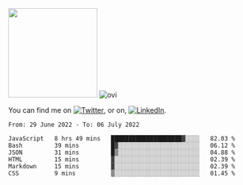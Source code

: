 <!-- ![visitors](https://visitor-badge.glitch.me/badge?page_id=page.id) -->

<img height="180em" src="https://github-readme-stats.vercel.app/api?username=alihernandez&show_icons=true&hide_border=true&&count_private=true&include_all_commits=true" />

<!-- Most Used Languages -->
<img src="https://github-readme-stats.vercel.app/api/top-langs?username=madushadhanushka&show_icons=true&locale=en&layout=compact&theme=chartreuse-dark" alt="ovi" />

<!-- Actual text -->

You can find me on [![Twitter][1.2]][1], or on, [![LinkedIn][2.2]][2].

<!-- Icons -->

[1.2]: http://i.imgur.com/wWzX9uB.png (twitter icon without padding)
[2.2]: https://raw.githubusercontent.com/MartinHeinz/MartinHeinz/master/linkedin-3-16.png (LinkedIn icon without padding)

<!-- Links to your social media accounts -->

[1]: https://twitter.com/phantomramen
[2]: https://www.linkedin.com/in/ali-hernandez-96b1b71a9/

<!--START_SECTION:waka-->

```text
From: 29 June 2022 - To: 06 July 2022

JavaScript   8 hrs 49 mins   ████████████████████▓░░░░   82.03 %
Bash         39 mins         █▓░░░░░░░░░░░░░░░░░░░░░░░   06.12 %
JSON         31 mins         █▒░░░░░░░░░░░░░░░░░░░░░░░   04.88 %
HTML         15 mins         ▓░░░░░░░░░░░░░░░░░░░░░░░░   02.39 %
Markdown     15 mins         ▓░░░░░░░░░░░░░░░░░░░░░░░░   02.39 %
CSS          9 mins          ▒░░░░░░░░░░░░░░░░░░░░░░░░   01.45 %
```

<!--END_SECTION:waka-->
